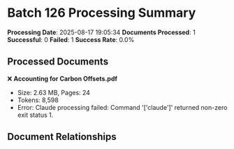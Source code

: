 # Batch 126 Processing Summary

**Processing Date**: 2025-08-17 19:05:34
**Documents Processed**: 1
**Successful**: 0
**Failed**: 1
**Success Rate**: 0.0%

## Processed Documents

❌ **Accounting for Carbon Offsets.pdf**
   - Size: 2.63 MB, Pages: 24
   - Tokens: 8,598
   - Error: Claude processing failed: Command '['claude']' returned non-zero exit status 1.

## Document Relationships
